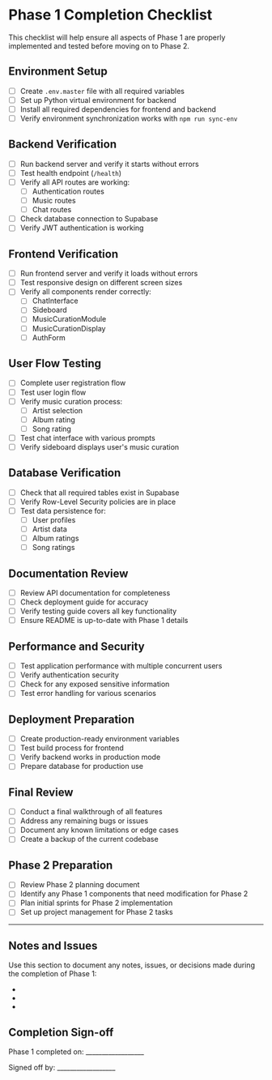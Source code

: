 # Phase 1 Completion Checklist

This checklist will help ensure all aspects of Phase 1 are properly implemented and tested before moving on to Phase 2.

## Environment Setup

- [ ] Create `.env.master` file with all required variables
- [ ] Set up Python virtual environment for backend
- [ ] Install all required dependencies for frontend and backend
- [ ] Verify environment synchronization works with `npm run sync-env`

## Backend Verification

- [ ] Run backend server and verify it starts without errors
- [ ] Test health endpoint (`/health`)
- [ ] Verify all API routes are working:
  - [ ] Authentication routes
  - [ ] Music routes
  - [ ] Chat routes
- [ ] Check database connection to Supabase
- [ ] Verify JWT authentication is working

## Frontend Verification

- [ ] Run frontend server and verify it loads without errors
- [ ] Test responsive design on different screen sizes
- [ ] Verify all components render correctly:
  - [ ] ChatInterface
  - [ ] Sideboard
  - [ ] MusicCurationModule
  - [ ] MusicCurationDisplay
  - [ ] AuthForm

## User Flow Testing

- [ ] Complete user registration flow
- [ ] Test user login flow
- [ ] Verify music curation process:
  - [ ] Artist selection
  - [ ] Album rating
  - [ ] Song rating
- [ ] Test chat interface with various prompts
- [ ] Verify sideboard displays user's music curation

## Database Verification

- [ ] Check that all required tables exist in Supabase
- [ ] Verify Row-Level Security policies are in place
- [ ] Test data persistence for:
  - [ ] User profiles
  - [ ] Artist data
  - [ ] Album ratings
  - [ ] Song ratings

## Documentation Review

- [ ] Review API documentation for completeness
- [ ] Check deployment guide for accuracy
- [ ] Verify testing guide covers all key functionality
- [ ] Ensure README is up-to-date with Phase 1 details

## Performance and Security

- [ ] Test application performance with multiple concurrent users
- [ ] Verify authentication security
- [ ] Check for any exposed sensitive information
- [ ] Test error handling for various scenarios

## Deployment Preparation

- [ ] Create production-ready environment variables
- [ ] Test build process for frontend
- [ ] Verify backend works in production mode
- [ ] Prepare database for production use

## Final Review

- [ ] Conduct a final walkthrough of all features
- [ ] Address any remaining bugs or issues
- [ ] Document any known limitations or edge cases
- [ ] Create a backup of the current codebase

## Phase 2 Preparation

- [ ] Review Phase 2 planning document
- [ ] Identify any Phase 1 components that need modification for Phase 2
- [ ] Plan initial sprints for Phase 2 implementation
- [ ] Set up project management for Phase 2 tasks

---

## Notes and Issues

Use this section to document any notes, issues, or decisions made during the completion of Phase 1:

- 
- 
- 

## Completion Sign-off

Phase 1 completed on: __________________

Signed off by: __________________

